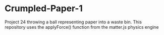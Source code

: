 # Crumpled-Paper-1
Project 24 throwing a ball representing paper into a waste bin. This repository uses the applyForce() function from the matter.js physics engine
